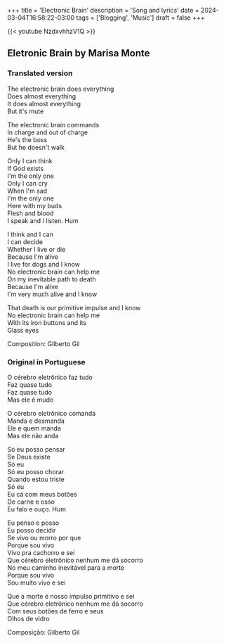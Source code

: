 +++
title = 'Electronic Brain'
description = 'Song and lyrics'
date = 2024-03-04T16:58:22-03:00
tags = ['Blogging', 'Music']
draft = false
+++

{{< youtube NzdxvhhzV1Q >}}

## Eletronic Brain by Marisa Monte

### Translated version

The electronic brain does everything  
Does almost everything  
It does almost everything  
But it's mute

The electronic brain commands  
In charge and out of charge  
He's the boss  
But he doesn't walk

Only I can think  
If God exists  
I'm the only one  
Only I can cry  
When I'm sad  
I'm the only one  
Here with my buds  
Flesh and blood  
I speak and I listen. Hum

I think and I can  
I can decide  
Whether I live or die  
Because I'm alive  
I live for dogs and I know  
No electronic brain can help me  
On my inevitable path to death  
Because I'm alive  
I'm very much alive and I know

That death is our primitive impulse and I know  
No electronic brain can help me  
With its iron buttons and its  
Glass eyes

Composition: Gilberto Gil

### Original in Portuguese

O cérebro eletrônico faz tudo  
Faz quase tudo  
Faz quase tudo  
Mas ele é mudo

O cérebro eletrônico comanda  
Manda e desmanda  
Ele é quem manda  
Mas ele não anda

Só eu posso pensar  
Se Deus existe  
Só eu  
Só eu posso chorar  
Quando estou triste  
Só eu  
Eu cá com meus botões  
De carne e osso  
Eu falo e ouço. Hum

Eu penso e posso  
Eu posso decidir  
Se vivo ou morro por que  
Porque sou vivo  
Vivo pra cachorro e sei  
Que cérebro eletrônico nenhum me dá socorro  
No meu caminho inevitável para a morte  
Porque sou vivo  
Sou muito vivo e sei

Que a morte é nosso impulso primitivo e sei  
Que cérebro eletrônico nenhum me dá socorro  
Com seus botões de ferro e seus  
Olhos de vidro

Composição: Gilberto Gil